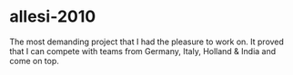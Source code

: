 # allesi-2010
The most demanding project that I had the pleasure to work on. It proved that I can compete with teams from Germany, Italy, Holland &amp; India and come on top.
